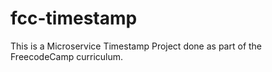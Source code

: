 # fcc-timestamp
This is a Microservice Timestamp Project done as part of the FreecodeCamp curriculum.
